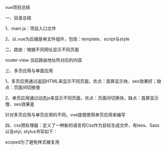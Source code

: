 vue项目总结

一、目录总结

  1、main.js：项目入口文件

  2、以.vue为后缀是单文件组件，包括：template、script与style

二、路由：根据不同网址显示不同页面

  router-view 当前路由地址所对应的内容

三、多页应用与单面应用

  1、多页应用通过返回HTML来显示不同页面，优点：首屏显示快、seo效果好；缺点：页面间切换慢

  2、单页应用通过动态js来显示不同页面，优点：页面间切换快，缺点：首屏显示慢、seo效果差

  针对多页应用与单页应用的不同，vue提倡使用单页应用来编写

四、css预处理器：定义了一种新的语言将Css作为目标生成文件，有less、Sass以及styl, stylus书写如下：

  <style lang='stylus' scoped></style> scoped为了避免样式被复用
